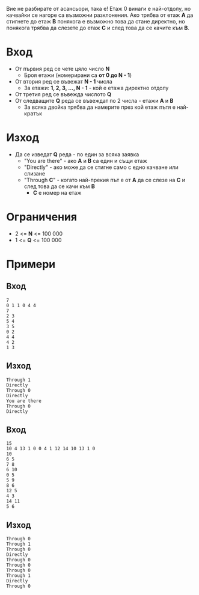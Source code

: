 Вие не разбирате от асансьори, така е! Етаж 0 винаги е най-отдолу, но качвайки се нагоре са възможни разклонения. Ако трябва от етаж **A** да стигнете до етаж **B** понякога е възможно това да стане директно, но понякога трябва да слезете до етаж **C** и след това да се качите към **B**.

# Вход
- От първия ред се чете цяло число **N**
  - Броя етажи (номерирани са **от 0 до N - 1**)
- От втория ред се въвежат **N - 1** числа
  - За етажи: **1, 2, 3, ..., N - 1** - кой е етажа директно отдолу
- От третия ред се въвежда числото **Q**
- От следващите **Q** реда се въвеждат по 2 числа - етажи **A** и **B**
  - За всяка двойка трябва да намерите през кой етаж пътя е най-кратък

# Изход
- Да се изведат **Q** реда - по един за всяка заявка
  - "You are there" - ако **A** и **B** са един и същи етаж
  - "Directly" - ако може да се стигне само с едно качване или слизане
  - "Through **C**" - когато най-прекия път е от **A** да се слезе на **C** и след това да се качи към **B**
    - **C** е номер на етаж

# Ограничения
- 2 <= **N** <= 100 000
- 1 <= **Q** <= 100 000

# Примери

## Вход
```
7
0 1 1 0 4 4
7
2 3
5 4
3 5
0 2
4 4
4 2
1 3
```

## Изход
```
Through 1
Directly
Through 0
Directly
You are there
Through 0
Directly
```

## Вход
```
15
10 4 13 1 0 0 4 1 12 14 10 13 1 0
10
6 5
7 8
6 10
0 5
5 9
8 6
12 5
4 3
14 11
5 6
```

## Изход
```
Through 0
Through 1
Through 0
Directly
Through 0
Through 0
Through 0
Through 1
Directly
Through 0
```
